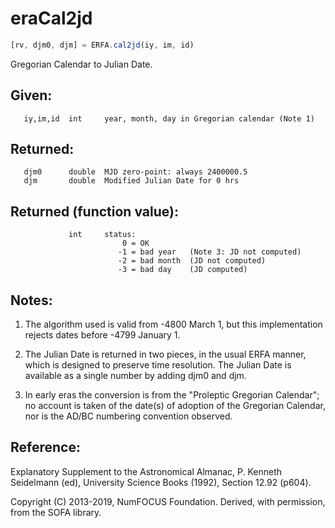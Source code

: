 # eraCal2jd

```js
[rv, djm0, djm] = ERFA.cal2jd(iy, im, id)
```

Gregorian Calendar to Julian Date.

## Given:
```
   iy,im,id  int     year, month, day in Gregorian calendar (Note 1)
```

## Returned:
```
   djm0      double  MJD zero-point: always 2400000.5
   djm       double  Modified Julian Date for 0 hrs
```

## Returned (function value):
```
             int     status:
                         0 = OK
                        -1 = bad year   (Note 3: JD not computed)
                        -2 = bad month  (JD not computed)
                        -3 = bad day    (JD computed)
```

## Notes:

1) The algorithm used is valid from -4800 March 1, but this
   implementation rejects dates before -4799 January 1.

2) The Julian Date is returned in two pieces, in the usual ERFA
   manner, which is designed to preserve time resolution.  The
   Julian Date is available as a single number by adding djm0 and
   djm.

3) In early eras the conversion is from the "Proleptic Gregorian
   Calendar";  no account is taken of the date(s) of adoption of
   the Gregorian Calendar, nor is the AD/BC numbering convention
   observed.

## Reference:

   Explanatory Supplement to the Astronomical Almanac,
   P. Kenneth Seidelmann (ed), University Science Books (1992),
   Section 12.92 (p604).

Copyright (C) 2013-2019, NumFOCUS Foundation.
Derived, with permission, from the SOFA library.
